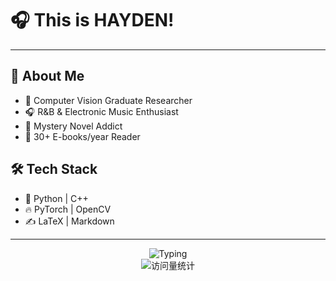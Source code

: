 # 🎧 This is HAYDEN! 
---

## 🚀 About Me 
- 🌱 Computer Vision Graduate Researcher
- 🎧 R&B & Electronic Music Enthusiast 
- 🔎 Mystery Novel Addict 
- 📖 30+ E-books/year Reader

## 🛠️ Tech Stack 
- 🐍 Python | C++ 
- 🔥 PyTorch | OpenCV
- ✍️ LaTeX | Markdown 

---

<div align="center">
  <img src="https://readme-typing-svg.demolab.com?font=JetBrains+Mono&weight=600&size=22&pause=1000&color=7EE787&center=true&vCenter=true&width=435&lines=while(!succeed)+%7B+debug();+%7D" alt="Typing" />
  <br>
  <img src="https://komarev.com/ghpvc/?username=yourname&label=Blog+Views&color=0e75b6&style=flat" alt="访问量统计" />
</div>
